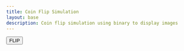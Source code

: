 ```yaml
---
title: Coin Flip Simulation
layout: base
description: Coin flip simulation using binary to display images
---
```




<html>
<head>
 <title>Coin Flip</title>
</head>
<body>

<script>

function displayImage(src, width, height) {
 var img = document.createElement("img");
 img.src = src;
 img.width = width;
 img.height = height;
 document.body.appendChild(img);
}


var randomNum = Math.random(0,1)

    // toggle selected bit and recalculate
function flip() {
    if(randomNum == 1) {
        displayImage('HeadsOn2.png', 100, 100)
    } else {
        displayImage('TailsOn2.png', 100, 100)
}
}
</script>

<button onclick="flip()">FLIP</button>








